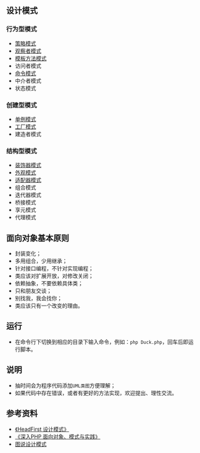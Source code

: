 ## 设计模式

### 行为型模式
* <a href="https://github.com/hhe0/design-pattern/tree/master/strategy-pattern">策略模式</a>
* <a href="https://github.com/hhe0/design-pattern/tree/master/observer-pattern">观察者模式</a>
* <a href="https://github.com/hhe0/design-pattern/tree/master/template-pattern">模板方法模式</a>
* 访问者模式
* <a href="https://github.com/hhe0/design-pattern/tree/master/command-pattern">命令模式</a>
* 中介者模式
* 状态模式

### 创建型模式
* <a href="https://github.com/hhe0/design-pattern/tree/master/singleton-pattern">单例模式</a>
* <a href="https://github.com/hhe0/design-pattern/tree/master/factory-pattern">工厂模式</a>
* 建造者模式

### 结构型模式
* <a href="https://github.com/hhe0/design-pattern/tree/master/decorator-pattern">装饰器模式</a>
* <a href="https://github.com/hhe0/design-pattern/tree/master/facade-pattern">外观模式</a>
* <a href="https://github.com/hhe0/design-pattern/tree/master/adapter-pattern">适配器模式</a>
* 组合模式
* 迭代器模式
* 桥接模式
* 享元模式
* 代理模式

## 面向对象基本原则
* 封装变化；
* 多用组合，少用继承；
* 针对接口编程，不针对实现编程；
* 类应该对扩展开放，对修改关闭；
* 依赖抽象，不要依赖具体类；
* 只和朋友交谈；
* 别找我，我会找你；
* 类应该只有一个改变的理由。

## 运行
* 在命令行下切换到相应的目录下输入命令，例如：`php Duck.php`，回车后即运行脚本。

## 说明
* 抽时间会为程序代码添加`UML类图`方便理解；
* 如果代码中存在错误，或者有更好的方法实现，欢迎提出、理性交流。

## 参考资料
* <a href="https://book.douban.com/subject/6559267/">《HeadFirst 设计模式》</a>
* <a href="https://book.douban.com/subject/2243615/">《深入PHP 面向对象、模式与实践》</a>
* <a href="https://design-patterns.readthedocs.io/zh_CN/latest/index.html">图说设计模式</a>
